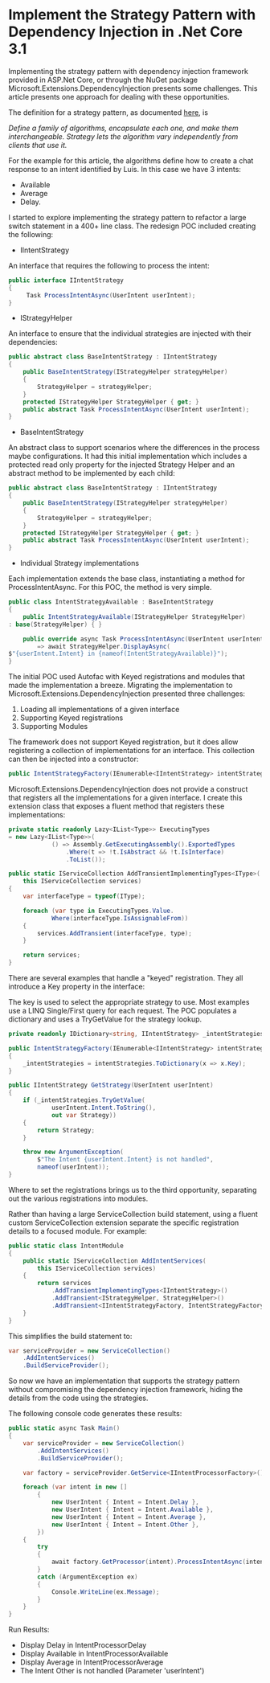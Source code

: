 # Implement the Strategy Pattern with Dependency Injection in .Net Core 3.1

Implementing the strategy pattern with dependency injection framework provided in ASP.Net Core, or through the NuGet package Microsoft.Extensions.DependencyInjection presents some challenges. This article presents one approach for dealing with these opportunities.

The definition for a strategy pattern, as documented [here](https://www.dofactory.com/net/strategy-design-pattern), is

_Define a family of algorithms, encapsulate each one, and make them interchangeable. Strategy lets the algorithm vary independently from clients that use it._

For the example for this article, the algorithms define how to create a chat response to an intent identified by Luis. In this case we have 3 intents:

- Available
- Average
- Delay.

I started to explore implementing the strategy pattern to refactor a large switch statement in a 400+ line class. The redesign POC included creating the following:

- IIntentStrategy

An interface that requires the following to process the intent:
``` C#
public interface IIntentStrategy
{
     Task ProcessIntentAsync(UserIntent userIntent);
}
```

- IStrategyHelper

An interface to ensure that the individual strategies are injected with their dependencies:
``` c#
public abstract class BaseIntentStrategy : IIntentStrategy
{
    public BaseIntentStrategy(IStrategyHelper strategyHelper)
    {
        StrategyHelper = strategyHelper;
    }
    protected IStrategyHelper StrategyHelper { get; }
    public abstract Task ProcessIntentAsync(UserIntent userIntent);
}
```

- BaseIntentStrategy

An abstract class to support scenarios where the differences in the process maybe configurations. It had this initial implementation which includes a protected read only property for the injected Strategy Helper and an abstract method to be implemented by each child:
``` C#
public abstract class BaseIntentStrategy : IIntentStrategy
{
    public BaseIntentStrategy(IStrategyHelper strategyHelper)
    {
        StrategyHelper = strategyHelper;
    }
    protected IStrategyHelper StrategyHelper { get; }
    public abstract Task ProcessIntentAsync(UserIntent userIntent);
}
```

- Individual Strategy implementations

Each implementation extends the base class, instantiating a method for ProcessIntentAsync. For this POC, the method is very simple.
``` C#
public class IntentStrategyAvailable : BaseIntentStrategy
{
    public IntentStrategyAvailable(IStrategyHelper StrategyHelper) 
: base(StrategyHelper) { }

    public override async Task ProcessIntentAsync(UserIntent userIntent) 
        => await StrategyHelper.DisplayAsync(
$"{userIntent.Intent} in {nameof(IntentStrategyAvailable)}");
}
```


The initial POC used Autofac with Keyed registrations and modules that made the implementation a breeze. Migrating the implementation to Microsoft.Extensions.DependencyInjection presented three challenges:

1. Loading all implementations of a given interface
2. Supporting Keyed registrations
3. Supporting Modules

The framework does not support Keyed registration, but it does allow registering a collection of implementations for an interface. This collection can then be injected into a constructor:
``` C# 
public IntentStrategyFactory(IEnumerable<IIntentStrategy> intentStrategies)
```

Microsoft.Extensions.DependencyInjection does not provide a construct that registers all the implementations for a given interface. I create this extension class that exposes a fluent method that registers these implementations:
``` C#
private static readonly Lazy<IList<Type>> ExecutingTypes 
= new Lazy<IList<Type>>(
    		() => Assembly.GetExecutingAssembly().ExportedTypes
        		.Where(t => !t.IsAbstract && !t.IsInterface)
        		.ToList());

public static IServiceCollection AddTransientImplementingTypes<IType>(
    this IServiceCollection services)
{
    var interfaceType = typeof(IType);

    foreach (var type in ExecutingTypes.Value.
            Where(interfaceType.IsAssignableFrom))
    {
        services.AddTransient(interfaceType, type);
    }

    return services;
}
```


There are several examples that handle a &quot;keyed&quot; registration. They all introduce a Key property in the interface:


The key is used to select the appropriate strategy to use. Most examples use a LINQ Single/First query for each request. The POC populates a dictionary and uses a TryGetValue for the strategy lookup.
``` C#
private readonly IDictionary<string, IIntentStrategy> _intentStrategies;

public IntentStrategyFactory(IEnumerable<IIntentStrategy> intentStrategies)
{
    _intentStrategies = intentStrategies.ToDictionary(x => x.Key);
}

public IIntentStrategy GetStrategy(UserIntent userIntent)
{
    if (_intentStrategies.TryGetValue(
            userIntent.Intent.ToString(),
            out var Strategy))
    {
        return Strategy;
    }

    throw new ArgumentException(
        $"The Intent {userIntent.Intent} is not handled",
        nameof(userIntent));
}

```

Where to set the registrations brings us to the third opportunity, separating out the various registrations into modules.

Rather than having a large ServiceCollection build statement, using a fluent custom ServiceCollection extension separate the specific registration details to a focused module. For example:
``` C#
public static class IntentModule
{
    public static IServiceCollection AddIntentServices(
        this IServiceCollection services)
    {
        return services
            .AddTransientImplementingTypes<IIntentStrategy>()
            .AddTransient<IStrategyHelper, StrategyHelper>()
            .AddTransient<IIntentStrategyFactory, IntentStrategyFactory>();
    }
}
```

This simplifies the build statement to:
``` C#
var serviceProvider = new ServiceCollection()
    .AddIntentServices()
    .BuildServiceProvider();
```

So now we have an implementation that supports the strategy pattern without compromising the dependency injection framework, hiding the details from the code using the strategies.

The following console code generates these results:
``` C#
public static async Task Main()
{
    var serviceProvider = new ServiceCollection()
        .AddIntentServices()
        .BuildServiceProvider();

    var factory = serviceProvider.GetService<IIntentProcessorFactory>();

    foreach (var intent in new []
        {
            new UserIntent { Intent = Intent.Delay },
            new UserIntent { Intent = Intent.Available },
            new UserIntent { Intent = Intent.Average },
            new UserIntent { Intent = Intent.Other },
        })
    {
        try
        {
            await factory.GetProcessor(intent).ProcessIntentAsync(intent);
        }
        catch (ArgumentException ex)
        {
            Console.WriteLine(ex.Message);
        }
    }
}
```

Run Results:
- Display Delay in IntentProcessorDelay
- Display Available in IntentProcessorAvailable
- Display Average in IntentProcessorAverage
- The Intent Other is not handled (Parameter 'userIntent')

